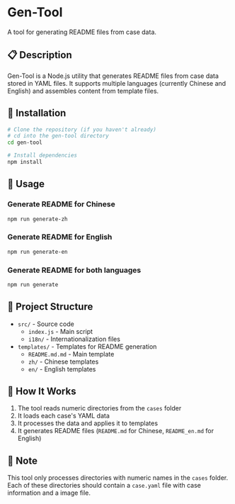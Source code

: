 # Gen-Tool

A tool for generating README files from case data.

## 📋 Description

Gen-Tool is a Node.js utility that generates README files from case data stored in YAML files. It supports multiple languages (currently Chinese and English) and assembles content from template files.

## 🔧 Installation

```bash
# Clone the repository (if you haven't already)
# cd into the gen-tool directory
cd gen-tool

# Install dependencies
npm install
```

## 🚀 Usage

### Generate README for Chinese

```bash
npm run generate-zh
```

### Generate README for English

```bash
npm run generate-en
```

### Generate README for both languages

```bash
npm run generate
```

## 📁 Project Structure

- `src/` - Source code
  - `index.js` - Main script
  - `i18n/` - Internationalization files
- `templates/` - Templates for README generation
  - `README.md.md` - Main template
  - `zh/` - Chinese templates
  - `en/` - English templates

## 🧩 How It Works

1. The tool reads numeric directories from the `cases` folder
2. It loads each case's YAML data
3. It processes the data and applies it to templates 
4. It generates README files (`README.md` for Chinese, `README_en.md` for English)

## 📝 Note

This tool only processes directories with numeric names in the `cases` folder. Each of these directories should contain a `case.yaml` file with case information and a image file.
